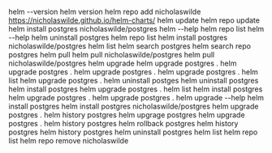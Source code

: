 helm --version
helm version
helm repo add nicholaswilde https://nicholaswilde.github.io/helm-charts/
helm update
helm repo update
helm install postgres nicholaswilde/postgres
helm --help
helm repo list
helm --help
helm uninstall postgres
helm repo list
helm install postgres nicholaswilde/postgres
helm list
helm search postgres
helm search repo postgres
helm pull helm pull nicholaswilde/postgres
helm pull nicholaswilde/postgres
helm upgrade
helm upgrade postgres .
helm upgrade postgres .
helm upgrade postgres .
helm upgrade postgres .
helm list
helm upgrade postgres .
helm uninstall postges
helm uninstall postgres
helm install postgres
helm upgrade postgres .
helm list
helm install postgres
helm upgrade postgres .
helm upgrade postgres .
helm upgrade --help
helm install postgres
helm install postgres nicholaswilde/postgres
helm upgrade postgres .
helm history postgres
helm upgrage postgres
helm upgrade postgres .
helm history postgres
helm rollback postgres 
helm history postgres
helm history postgres
helm uninstall postgres
helm list
helm repo list
helm repo remove nicholaswilde
